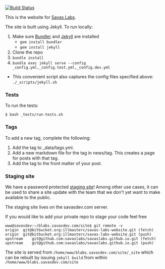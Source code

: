 [![Build Status](https://travis-ci.org/savaslabs/savaslabs.github.io.svg?branch=master)](https://travis-ci.org/savaslabs/savaslabs.github.io)

This is the website for [Savas Labs](http://savaslabs.com).

The site is built using Jekyll. To run locally:

1. Make sure [Bundler](http://bundler.io) and [Jekyll](http://jekyllrb.com/docs/installation/) are installed
   * `gem install bundler`
   * `gem install jekyll`
2. Clone the repo
3. `bundle install`
4. `bundle exec jekyll serve --config _config.yml,_config.test.yml,_config.dev.yml`
 - This convenient script also captures the config files specified above: `./_scripts/jekyll.sh`

### Tests

To run the tests:

`$ bash _tests/run-tests.sh`

### Tags

To add a new tag, complete the following:

1. Add the tag to _data/tags.yml.
2. Add a new markdown file for the tag in news/tag. This creates a page for posts with that tag.
3. Add the tag to the front matter of your post.


### Staging site

We have a password protected [staging site](http://blabs.savasdev.com)!
Among other use cases, it can be used to share a site update with the team that
we don't yet want to make available to the public.

The staging site lives on the savasdev.com server.

If you would like to add your private repo to stage your code feel free

```
www@savasdev:~/blabs.savasdev.com/site$ git remote -v
origin	git@bitbucket.org:illmasterc/savas-labs-website.git (fetch)
origin	git@bitbucket.org:illmasterc/savas-labs-website.git (push)
upstream	git@github.com:savaslabs/savaslabs.github.io.git (fetch)
upstream	git@github.com:savaslabs/savaslabs.github.io.git (push)
```

The site is served from `/home/www/blabs.savasdev.com/site/_site` which can
be rebuilt by issuing `jekyll build` from within `/home/www/blabs.savasdev.com/site`